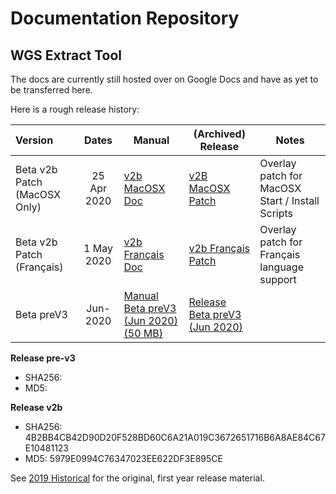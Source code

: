 # Documentation Repository
## WGS Extract Tool

The docs are currently still hosted over on Google Docs and have as yet to be transferred here. 

Here is a rough release history:

| Version | Dates | Manual | (Archived) Release | Notes|
|:--- | :---:| --- | ---| ---|
| Beta v2b Patch (MacOSX Only)| 25 Apr 2020| [v2b MacOSX Doc](https://github.com/WGSExtract/WGSExtract-Dev/blob/master/docs/Betav2b_MacOSX_patch.md) |[v2B MacOSX Patch](https://github.com/WGSExtract/WGSExtract-Dev/blob/master/WGSExtract_MacOSX_Patch.zip) | Overlay patch for MacOSX Start / Install Scripts
| Beta v2b Patch (Français) | 1 May 2020| [v2b Français Doc](https://github.com/WGSExtract/WGSExtract-Dev/blob/master/docs/Betav2b_Francais_Patch.md) |[v2b Français Patch](https://github.com/WGSExtract/WGSExtract-Dev/blob/master/WGSExtractv2b_Francais_Patch.zip) |Overlay patch for Français language support
| Beta preV3| Jun- 2020 | [Manual Beta preV3 (Jun 2020) (50 MB)](https://docs.google.com/document/d/1HBj317OMeq26EmpwVWlAuzZsr2bfWh8Y58A8wAYWVoc/edit?usp=sharing "Manual Beta preV3") | [Release Beta preV3 (Jun 2020)](https://github.com/WGSExtract/WGSExtract-Dev/ "Release Beta preV3")

**Release pre-v3**
* SHA256:
* MD5:

**Release v2b**
* SHA256: 4B2BB4CB42D90D20F528BD60C6A21A019C3672651716B6A8AE84C67E10481123
* MD5: 5979E0994C76347023EE622DF3E895CE

See [2019 Historical](https://github.com/WGSExtract/WGSExtract-Historical) for the original, first year release material.
